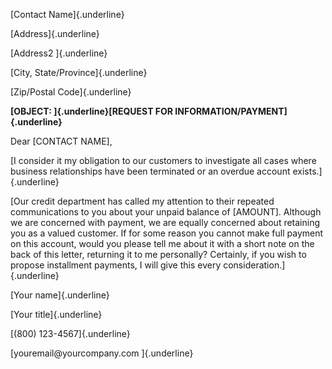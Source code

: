 [Contact Name]{.underline}

[Address]{.underline}

[Address2 ]{.underline}

[City, State/Province]{.underline}

[Zip/Postal Code]{.underline}

**[OBJECT: ]{.underline}[REQUEST FOR INFORMATION/PAYMENT]{.underline}**

Dear \[CONTACT NAME\],

[I consider it my obligation to our customers to investigate all cases
where business relationships have been terminated or an overdue account
exists.]{.underline}

[Our credit department has called my attention to their repeated
communications to you about your unpaid balance of \[AMOUNT\]. Although
we are concerned with payment, we are equally concerned about retaining
you as a valued customer. If for some reason you cannot make full
payment on this account, would you please tell me about it with a short
note on the back of this letter, returning it to me personally?
Certainly, if you wish to propose installment payments, I will give this
every consideration.]{.underline}

[Your name]{.underline}

[Your title]{.underline}

[(800) 123-4567]{.underline}

[youremail\@yourcompany.com ]{.underline}
